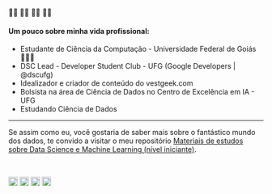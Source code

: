 👋🏾 👋🏾 👋🏾 👋🏾 
#### Um pouco sobre minha vida profissional:
- Estudante de Ciência da Computação - Universidade Federal de Goiás 👨🏾‍💻 
- DSC Lead - Developer Student Club - UFG (Google Developers | @dscufg)
- Idealizador e criador de conteúdo do vestgeek.com
- Bolsista na área de Ciência de Dados no Centro de Excelência em IA - UFG
- Estudando Ciência de Dados<br>
  
</p>
  
-----
  <p>
Se assim como eu, você gostaria de saber mais sobre o fantástico mundo dos dados, te convido a visitar o meu repositório 
<a href="https://github.com/WendelMarques/materiais-de-estudos-sobre-data-science-deep-machine-learning/">Materiais de estudos sobre Data Science e Machine Learning (nível iniciante)</a>.</p>


<br>
<p align="left">
<a href="https://linkedin.com/in/wendelmarques" target="blank"><img align="center" src="https://cdn-icons-png.flaticon.com/512/174/174857.png" alt="wendelmarques" height="18" width="18" /></a>
<a href="https://kaggle.com/wendelmarques" target="blank"><img align="center" src="https://storage.scolary.com/storage/file/public/71b68248-ba0a-4b26-b15f-0c77cdf341cd.svg" alt="wendelmarques" height="18" width="18" /></a>
<a href="https://instagram.com/wwwendel" target="blank"><img align="center" src="https://upload.wikimedia.org/wikipedia/commons/thumb/a/a5/Instagram_icon.png/1024px-Instagram_icon.png" alt="wwwendel" height="18" width="18" /></a>
<a href="https://medium.com/@wendelmarques" target="blank"><img align="center" src="https://cdn4.iconfinder.com/data/icons/social-media-2210/24/Medium-512.png" alt="@wendelmarquesjs" height="18" width="18" /></a>
</p>
